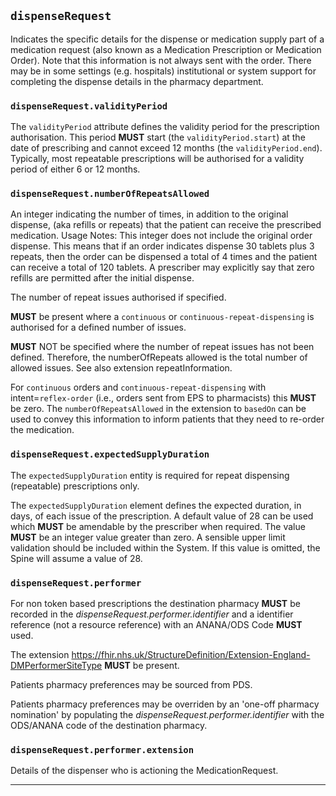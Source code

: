 ## `dispenseRequest`

Indicates the specific details for the dispense or medication supply part of a medication request (also known as a Medication Prescription or Medication Order). Note that this information is not always sent with the order. There may be in some settings (e.g. hospitals) institutional or system support for completing the dispense details in the pharmacy department.


### `dispenseRequest.validityPeriod`

The `validityPeriod` attribute defines the validity period for the prescription authorisation. This period **MUST** start (the `validityPeriod.start`) at the date of prescribing and cannot exceed 12 months (the `validityPeriod.end`). Typically, most repeatable prescriptions will be authorised for a validity period of either 6 or 12 months.

### `dispenseRequest.numberOfRepeatsAllowed`

An integer indicating the number of times, in addition to the original dispense, (aka refills or repeats) that the patient can receive the prescribed medication. Usage Notes: This integer does not include the original order dispense. This means that if an order indicates dispense 30 tablets plus 3 repeats, then the order can be dispensed a total of 4 times and the patient can receive a total of 120 tablets. A prescriber may explicitly say that zero refills are permitted after the initial dispense.
    
The number of repeat issues authorised if specified. 

**MUST** be present where a `continuous` or `continuous-repeat-dispensing` is authorised for a defined number of issues.

**MUST** NOT be specified where the number of repeat issues has not been defined. Therefore, the numberOfRepeats allowed is the total number of allowed issues. See also extension repeatInformation.

For `continuous` orders and `continuous-repeat-dispensing` with intent=`reflex-order` (i.e., orders sent from EPS to pharmacists) this **MUST** be zero. The `numberOfRepeatsAllowed` in the extension to `basedOn` can be used to convey this information to inform patients that they need to re-order the medication. 

### `dispenseRequest.expectedSupplyDuration`

The `expectedSupplyDuration` entity is required for repeat dispensing (repeatable) prescriptions only.

The `expectedSupplyDuration` element defines the expected duration, in days, of each issue of the prescription. A default value of 28 can be used which **MUST** be amendable by the prescriber when required. The value **MUST** be an integer value greater than zero. A sensible upper limit validation should be included within the System. If this value is omitted, the Spine will assume a value of 28.

### `dispenseRequest.performer`

For non token based prescriptions the destination pharmacy **MUST** be recorded in the *dispenseRequest.performer.identifier* and a identifier reference (not a resource reference) with an ANANA/ODS Code **MUST** used. 

The extension 
https://fhir.nhs.uk/StructureDefinition/Extension-England-DMPerformerSiteType    **MUST** be present.

Patients pharmacy preferences may be sourced from PDS.

Patients pharmacy preferences may be overriden by an 'one-off pharmacy nomination' by populating the *dispenseRequest.performer.identifier* with the ODS/ANANA code of the destination pharmacy.

### `dispenseRequest.performer.extension`

Details of the dispenser who is actioning the MedicationRequest.

---